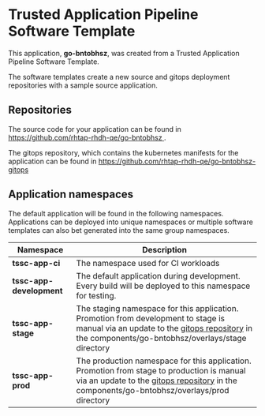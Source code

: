 # Trusted Application Pipeline Software Template

This application, **go-bntobhsz**, was created from a Trusted Application Pipeline Software Template.

The software templates create a new source and gitops deployment repositories with a sample source application. 

## Repositories

The source code for your application can be found in [https://github.com/rhtap-rhdh-qe/go-bntobhsz ](https://github.com/rhtap-rhdh-qe/go-bntobhsz ).
 
The gitops repository, which contains the kubernetes manifests for the application can be found in 
[https://github.com/rhtap-rhdh-qe/go-bntobhsz-gitops ](https://github.com/rhtap-rhdh-qe/go-bntobhsz-gitops ) 

## Application namespaces 

The default application will be found in the following namespaces. Applications can be deployed into unique namespaces or multiple software templates can also bet generated into the same group namespaces.  

|  Namespace   |  Description   |  
| -------- | -------- |
| **tssc-app-ci** | The namespace used for CI workloads |
| **tssc-app-development** | The default application during development. Every build will be deployed to this namespace for testing. |
| **tssc-app-stage** | The staging namespace for this application. Promotion from development to stage is manual via an update to the [gitops repository](https://github.com/rhtap-rhdh-qe/go-bntobhsz-gitops ) in the components/go-bntobhsz/overlays/stage directory |
| **tssc-app-prod** | The production namespace for this application. Promotion from stage to production is manual via an update to the [gitops repository](https://github.com/rhtap-rhdh-qe/go-bntobhsz-gitops ) in the components/go-bntobhsz/overlays/prod directory |
